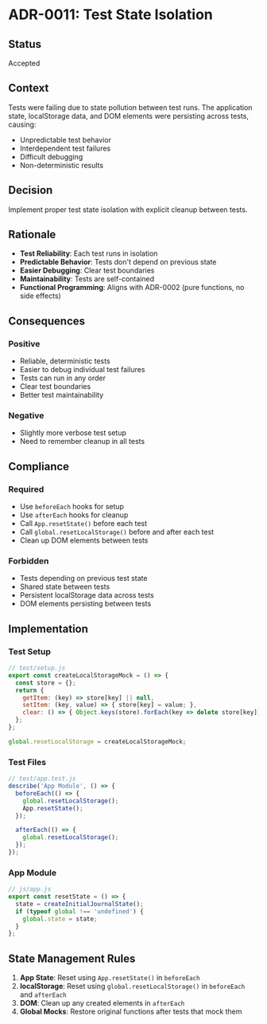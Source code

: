 # ADR-0011: Test State Isolation

## Status

Accepted

## Context

Tests were failing due to state pollution between test runs. The application state, localStorage data, and DOM elements were persisting across tests, causing:
- Unpredictable test behavior
- Interdependent test failures
- Difficult debugging
- Non-deterministic results

## Decision

Implement proper test state isolation with explicit cleanup between tests.

## Rationale

- **Test Reliability**: Each test runs in isolation
- **Predictable Behavior**: Tests don't depend on previous state
- **Easier Debugging**: Clear test boundaries
- **Maintainability**: Tests are self-contained
- **Functional Programming**: Aligns with ADR-0002 (pure functions, no side effects)

## Consequences

### Positive
- Reliable, deterministic tests
- Easier to debug individual test failures
- Tests can run in any order
- Clear test boundaries
- Better test maintainability

### Negative
- Slightly more verbose test setup
- Need to remember cleanup in all tests

## Compliance

### Required
- Use `beforeEach` hooks for setup
- Use `afterEach` hooks for cleanup
- Call `App.resetState()` before each test
- Call `global.resetLocalStorage()` before and after each test
- Clean up DOM elements between tests

### Forbidden
- Tests depending on previous test state
- Shared state between tests
- Persistent localStorage data across tests
- DOM elements persisting between tests

## Implementation

### Test Setup
```javascript
// test/setup.js
export const createLocalStorageMock = () => {
  const store = {};
  return {
    getItem: (key) => store[key] || null,
    setItem: (key, value) => { store[key] = value; },
    clear: () => { Object.keys(store).forEach(key => delete store[key]); }
  };
};

global.resetLocalStorage = createLocalStorageMock;
```

### Test Files
```javascript
// test/app.test.js
describe('App Module', () => {
  beforeEach(() => {
    global.resetLocalStorage();
    App.resetState();
  });

  afterEach(() => {
    global.resetLocalStorage();
  });
});
```

### App Module
```javascript
// js/app.js
export const resetState = () => {
  state = createInitialJournalState();
  if (typeof global !== 'undefined') {
    global.state = state;
  }
};
```

## State Management Rules

1. **App State**: Reset using `App.resetState()` in `beforeEach`
2. **localStorage**: Reset using `global.resetLocalStorage()` in `beforeEach` and `afterEach`
3. **DOM**: Clean up any created elements in `afterEach`
4. **Global Mocks**: Restore original functions after tests that mock them